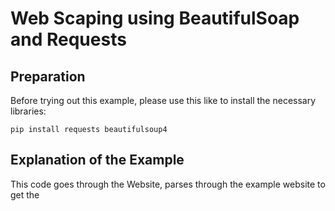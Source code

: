 # Web Scaping using BeautifulSoap and Requests

## Preparation

Before trying out this example, please use this like to install the necessary libraries:

```
pip install requests beautifulsoup4
```

## Explanation of the Example

This code goes through the Website, parses through the example website to get the 
